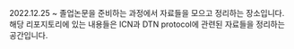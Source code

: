 2022.12.25 ~
졸업논문을 준비하는 과정에서 자료들을 모으고 정리하는 장소입니다.
해당 리포지토리에 있는 내용들은 ICN과 DTN protocol에 관련된 자료들을 정리하는 공간입니다.
